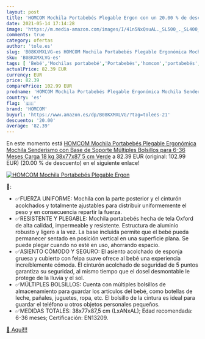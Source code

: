 ```yaml
---
layout: post
title: 'HOMCOM Mochila Portabebés Plegable Ergon con un 20.00 % de descuento'
date: 2021-05-14 17:14:28
image: 'https://m.media-amazon.com/images/I/41n5NxQsuAL._SL500_._SL400_.jpg'
comments: true
category: ofertas
author: 'tole.es'
slug: 'B08KXMXLVG-es HOMCOM Mochila Portabebés Plegable Ergonómica Mochila...'
sku: 'B08KXMXLVG-es'
tags: [ 'Bebé','Mochilas portabebé','Portabebés','homcom','portabebés', ]
actualPrice: 82.39 EUR
currency: EUR
price: 82.39
comparePrice: 102.99 EUR
prodname: 'HOMCOM Mochila Portabebés Plegable Ergonómica Mochila Senderismo con Base de Soporte Múltiples Bolsillos para 6-36 Meses Carga 18 kg 38x77x87 5 cm Verde'
country: 'es'
flag: '🇪🇸'
brand: 'HOMCOM'
buyurl: 'https://www.amazon.es/dp/B08KXMXLVG/?tag=tolees-21'
descuento: '20.00'
average: '82.39'
---
```


En este momento está [HOMCOM Mochila Portabebés Plegable Ergonómica Mochila Senderismo con Base de Soporte Múltiples Bolsillos para 6-36 Meses Carga 18 kg 38x77x87 5 cm Verde](https://www.amazon.es/dp/B08KXMXLVG/?tag=tolees-21) a 82.39 EUR (original: 102.99 EUR) (20.00 %  de descuento) en el siguiente enlace!

[![HOMCOM Mochila Portabebés Plegable Ergon](https://m.media-amazon.com/images/I/41n5NxQsuAL._SL500_._SL400_.jpg)](https://www.amazon.es/dp/B08KXMXLVG/?tag=tolees-21)

🔎:

- ✅FUERZA UNIFORME: Mochila con la parte posterior y el cinturón acolchados y totalmente ajustables para distribuir uniformemente el peso y en consecuencia repartir la fuerza.
- ✅RESISTENTE Y PLEGABLE: Mochila portabebés hecha de tela Oxford de alta calidad, impermeable y resistente. Estructura de aluminio robusto y ligero a la vez. La base incluida permite que el bebé pueda permanecer sentado en posición vertical en una superficie plana. Se puede plegar cuando no esté en uso, ahorrando espacio.
- ✅ASIENTO CÓMODO Y SEGURO: El asiento acolchado de esponja gruesa y cubierto con felpa suave ofrece al bebé una experiencia increíblemente cómoda. El cinturón acolchado de seguridad de 5 puntos garantiza su seguridad, al mismo tiempo que el dosel desmontable le protege de la lluvia y el sol.
- ✅MÚLTIPLES BOLSILLOS: Cuenta con múltiples bolsillos de almacenamiento para guardar los artículos del bebé, como botellas de leche, pañales, juguetes, ropa, etc. El bolsillo de la cintura es ideal para guardar el teléfono u otros objetos personales pequeños.
- ✅MEDIDAS TOTALES: 38x77x87,5 cm (LxANxAL); Edad recomendada: 6-36 meses; Certificación: EN13209.

[🛒 Aquí!!!](https://www.amazon.es/dp/B08KXMXLVG/?tag=tolees-21)
